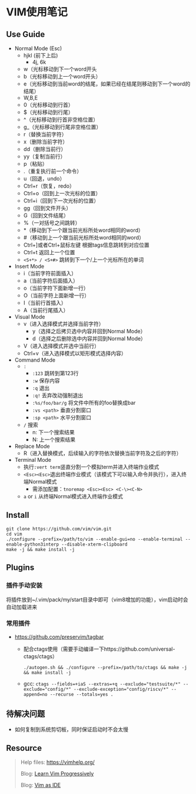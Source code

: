 # VIM使用笔记

## Use Guide

- Normal Mode (Esc)
  - hjkl (前下上后)
    - 4j, 6k
  - w（光标移动到下一个word开头
  - b（光标移动到上一个word开头）
  - e（光标移动到当前word的结尾，如果已经在结尾则移动到下一个word的结尾）
  - W,B,E
  - 0（光标移动到行首）
  - $（光标移动到行尾）
  - ^（光标移动到行首非空格位置）
  - g_（光标移动到行尾非空格位置）
  - r（替换当前字符）
  - x（删除当前字符）
  - dd（删除当前行）
  - yy（复制当前行）
  - p（粘贴）
  - .（重复执行前一个命令）
  - u（回退，undo）
  - Ctrl+r（恢复，redo）
  - Ctrl+o（回到上一次光标的位置）
  - Ctrl+i（回到下一次光标的位置）
  - gg（回到文件开头）
  - G（回到文件结尾）
  - %（一对括号之间跳转）
  - *（移动到下一个跟当前光标所处word相同的word）
  - #（移动到上一个跟当前光标所处word相同的word）
  - Ctrl+\]或者Ctrl+鼠标左键 根据tags信息跳转到对应位置
  - Ctrl+t 返回上一个位置
  - `<S+*> / <S+#>` 跳转到下一个/上一个光标所在的单词
- Insert Mode
  - i（当前字符前面插入）
  - a（当前字符后面插入）
  - o（当前字符下面新增一行）
  - O（当前字符上面新增一行）
  - I（当前行首插入）
  - A（当前行尾插入）
- Visual Mode
  - v（进入选择模式并选择当前字符）
    - y（选择之后拷贝选中内容并回到Normal Mode）
    - d（选择之后删除选中内容并回到Normal Mode）
  - V（进入选择模式并选中当前行）
  - Ctrl+v（进入选择模式以矩形模式选择内容）
- Command Mode
  - `:`
    - `:123` 跳转到第123行
    - `:w` 保存内容
    - `:q` 退出
    - `:q!` 丢弃改动强制退出
    - `:%s/foo/bar/g` 将文件中所有的foo替换成bar
    - `:vs <path>` 垂直分割窗口
    - `:sp <path>` 水平分割窗口
  - `/` 搜索
    - n: 下一个搜索结果
    - N: 上一个搜索结果
- Replace Mode
  - R（进入替换模式，后续输入的字符依次替换当前字符及之后的字符）
- Terminal Mode
  - 执行`:vert term`竖直分割一个模拟term并进入终端作业模式
  - `<Esc><Esc>`退出终端作业模式（该模式下可以输入命令并执行），进入终端Normal模式
    - 需添加配置：`tnoremap <Esc><Esc> <C-\><C-N>`
  - `a` or `i` 从终端Normal模式进入终端作业模式

## Install

```
git clone https://github.com/vim/vim.git
cd vim
./configure --prefix=/path/to/vim --enable-gui=no --enable-terminal --enable-python3interp --disable-xterm-clipboard
make -j && make install -j
```

## Plugins

### 插件手动安装

将插件放到~/.vim/pack/my/start目录中即可（vim8增加的功能），vim启动时会自动加载进来

### 常用插件

- https://github.com/preservim/tagbar
  - 配合ctags使用（需要手动编译一下https://github.com/universal-ctags/ctags）

    `./autogen.sh && ./configure --prefix=/path/to/ctags && make -j && make install -j`

  - gcc: `ctags --fields=+iaS --extras=+q --exclude="testsuite/*" --exclude="config/*" --exclude-exception="config/riscv/*" --append=no --recurse --totals=yes .`

## 待解决问题

- 如何复制到系统剪切板，同时保证启动时不会太慢

## Resource

> Help files: https://vimhelp.org/
>
> Blog: [Learn Vim Progressively](http://yannesposito.com/Scratch/en/blog/Learn-Vim-Progressively/)
>
> Blog: [Vim as IDE](https://yannesposito.com/Scratch/en/blog/Vim-as-IDE/)
